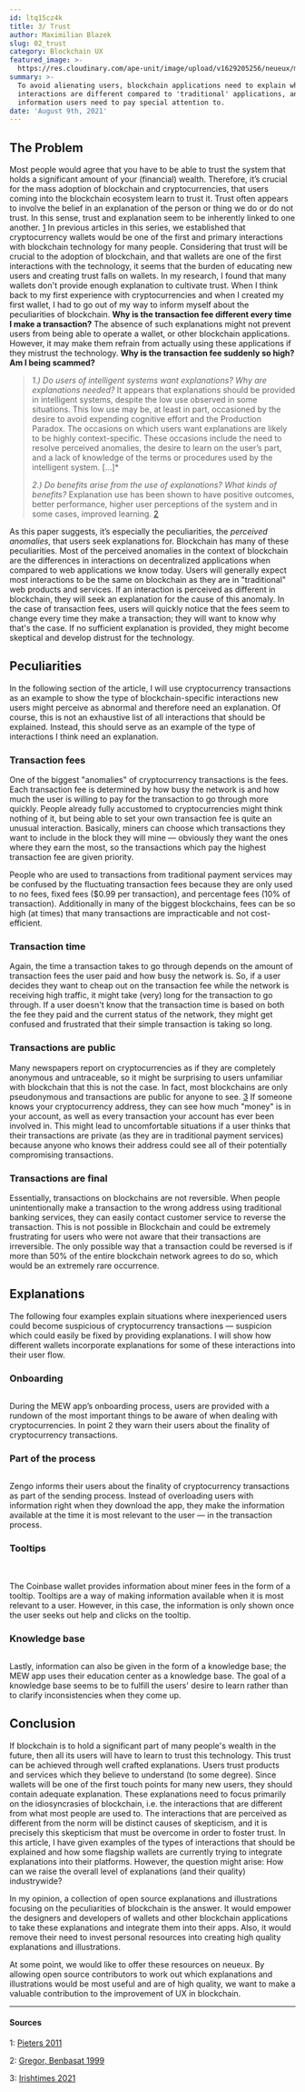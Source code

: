```yaml
---
id: ltq15cz4k
title: 3/ Trust
author: Maximilian Blazek
slug: 02_trust
category: Blockchain UX
featured_image: >-
  https://res.cloudinary.com/ape-unit/image/upload/v1629205256/neueux/media/articles/header_trust.jpg
summary: >-
  To avoid alienating users, blockchain applications need to explain why
  interactions are different compared to 'traditional' applications, and which
  information users need to pay special attention to.
date: 'August 9th, 2021'
---
```

## The Problem

Most people would agree that you have to be able to trust the system that holds a significant amount of your (financial) wealth. Therefore, it’s crucial for the mass adoption of blockchain and cryptocurrencies, that users coming into the blockchain ecosystem learn to trust it.
Trust often appears to involve the belief in an explanation of the person or thing we do or do not trust. In this sense, trust and explanation seem to be inherently linked to one another. [1](#user-content-1)
In previous articles in this series, we established that cryptocurrency wallets would be one of the first and primary interactions with blockchain technology for many people.
Considering that trust will be crucial to the adoption of blockchain, and that wallets are one of the first interactions with the technology, it seems that the burden of educating new users and creating trust falls on wallets.
In my research, I found that many wallets don't provide enough explanation to cultivate trust. When I think back to my first experience with cryptocurrencies and when I created my first wallet, I had to go out of my way to inform myself about the peculiarities of blockchain. **Why is the transaction fee different every time I make a transaction?**
The absence of such explanations might not prevent users from being able to operate a wallet, or other blockchain applications. However, it may make them refrain from actually using these applications if they mistrust the technology. **Why is the transaction fee suddenly so high? Am I being scammed?**

> _1.) Do users of intelligent systems want explanations? Why are explanations needed?_
> It appears that explanations should be provided in intelligent systems, despite the low use observed in some situations. This low use may be, at least in part, occasioned by the desire to avoid expending cognitive effort and the Production Paradox. The occasions on which users want explanations are likely to be highly context-specific. These occasions include the need to resolve perceived anomalies, the desire to learn on the user’s part, and a lack of knowledge of the terms or procedures used by the intelligent system. \[...\]*
>
> _2.) Do benefits arise from the use of explanations? What kinds of benefits?_
> Explanation use has been shown to have positive outcomes, better performance, higher user perceptions of the system and in some cases, improved learning.
> [2](#user-content-2)

As this paper suggests, it’s especially the peculiarities, the _perceived anomalies_, that users seek explanations for. Blockchain has many of these peculiarities. Most of the perceived anomalies in the context of blockchain are the differences in interactions on decentralized applications when compared to web applications we know today.
Users will generally expect most interactions to be the same on blockchain as they are in "traditional" web products and services. If an interaction is perceived as different in blockchain, they will seek an explanation for the cause of this anomaly.
In the case of transaction fees, users will quickly notice that the fees seem to change every time they make a transaction; they will want to know why that's the case. If no sufficient explanation is provided, they might become skeptical and develop distrust for the technology.

## Peculiarities

In the following section of the article, I will use cryptocurrency transactions as an example to show the type of blockchain-specific interactions new users might perceive as abnormal and therefore need an explanation. Of course, this is not an exhaustive list of all interactions that should be explained. Instead, this should serve as an example of the type of interactions I think need an explanation.

### Transaction fees

One of the biggest "anomalies" of cryptocurrency transactions is the fees. Each transaction fee is determined by how busy the network is and how much the user is willing to pay for the transaction to go through more quickly. People already fully accustomed to cryptocurrencies might think nothing of it, but being able to set your own transaction fee is quite an unusual interaction. Basically, miners can choose which transactions they want to include in the block they will mine — obviously they want the ones where they earn the most, so the transactions which pay the highest transaction fee are given priority.

People who are used to transactions from traditional payment services may be confused by the fluctuating transaction fees because they are only used to no fees, fixed fees ($0.99 per transaction), and percentage fees (10% of transaction). Additionally in many of the biggest blockchains, fees can be so high (at times) that many transactions are impracticable and not cost-efficient.

### Transaction time

Again, the time a transaction takes to go through depends on the amount of transaction fees the user paid and how busy the network is. So, if a user decides they want to cheap out on the transaction fee while the network is receiving high traffic, it might take (very) long for the transaction to go through. If a user doesn't know that the transaction time is based on both the fee they paid and the current status of the network, they might get confused and frustrated that their simple transaction is taking so long.

### Transactions are public

Many newspapers report on cryptocurrencies as if they are completely anonymous and untraceable, so it might be surprising to users unfamiliar with blockchain that this is not the case. In fact, most blockchains are only pseudonymous and transactions are public for anyone to see. [3](#user-content-3)
If someone knows your cryptocurrency address, they can see how much "money" is in your account, as well as every transaction your account has ever been involved in. This might lead to uncomfortable situations if a user thinks that their transactions are private (as they are in traditional payment services) because anyone who knows their address could see all of their potentially compromising transactions.

### Transactions are final

Essentially, transactions on blockchains are not reversible. When people unintentionally make a transaction to the wrong address using traditional banking services, they can easily contact customer service to reverse the transaction. This is not possible in Blockchain and could be extremely frustrating for users who were not aware that their transactions are irreversible. The only possible way that a transaction could be reversed is if more than 50% of the entire blockchain network agrees to do so, which would be an extremely rare occurrence.

## Explanations

The following four examples explain situations where inexperienced users could become suspicious of cryptocurrency transactions — suspicion which could easily be fixed by providing explanations. I will show how different wallets incorporate explanations for some of these interactions into their user flow.

### Onboarding
<img class="article-image-left" src="https://res.cloudinary.com/ape-unit/image/upload/v1629205504/neueux/media/articles/Frame%20316.png" alt="">

During the MEW app’s onboarding process, users are provided with a rundown of the most important things to be aware of when dealing with cryptocurrencies. In point 2 they warn their users about the finality of cryptocurrency transactions.

### Part of the process
<img class="article-image-right" src="https://res.cloudinary.com/ape-unit/image/upload/v1629205519/neueux/media/articles/Frame%202005.png" alt="">

Zengo informs their users about the finality of cryptocurrency transactions as part of the sending process. Instead of overloading users with information right when they download the app, they make the information available at the time it is most relevant to the user — in the transaction process.

### Tooltips

<img class="article-image-left" src="https://res.cloudinary.com/ape-unit/image/upload/v1629205539/neueux/media/articles/Frame%202007.png" alt="">
<img class="article-image-right" src="https://res.cloudinary.com/ape-unit/image/upload/v1629205540/neueux/media/articles/Frame%202008.png" alt="">

The Coinbase wallet provides information about miner fees in the form of a tooltip.
Tooltips are a way of making information available when it is most relevant to a user. However, in this case, the information is only shown once the user seeks out help and clicks on the tooltip.

### Knowledge base
<img class="article-image-right" src="https://res.cloudinary.com/ape-unit/image/upload/v1629205584/neueux/media/articles/Frame%202006.png" alt="">

Lastly, information can also be given in the form of a knowledge base; the MEW app uses their education center as a knowledge base.
The goal of a knowledge base seems to be to fulfill the users' desire to learn rather than to clarify inconsistencies when they come up.

## Conclusion

If blockchain is to hold a significant part of many people's wealth in the future, then all its users will have to learn to trust this technology. This trust can be achieved through well crafted explanations. Users trust products and services which they believe to understand (to some degree). Since wallets will be one of the first touch points for many new users, they should contain adequate explanation. These explanations need to focus primarily on the idiosyncrasies of blockchain, i.e. the interactions that are different from what most people are used to. The interactions that are perceived as different from the norm will be distinct causes of skepticism, and it is precisely this skepticism that must be overcome in order to foster trust.
In this article, I have given examples of the types of interactions that should be explained and how some flagship wallets are currently trying to integrate explanations into their platforms.
However, the question might arise: How can we raise the overall level of explanations (and their quality) industrywide?

In my opinion, a collection of open source explanations and illustrations focusing on the peculiarities of blockchain is the answer. It would empower the designers and developers of wallets and other blockchain applications to take these explanations and integrate them into their apps. Also, it would remove their need to invest personal resources into creating high quality explanations and illustrations.

At some point, we would like to offer these resources on neueux. By allowing open source contributors to work out which explanations and illustrations would be most useful and are of high quality, we want to make a valuable contribution to the improvement of UX in blockchain.

***

#### Sources

1: <a name="1" href="https://doi.org/10.1007/s10676-010-9253-3">Pieters 2011</a>

2: <a name="2" href="https://doi.org/10.2307/249487">Gregor, Benbasat 1999</a>

3: <a name="3" href="https://www.irishtimes.com/business/economy/eu-to-ban-cryptocurrency-anonymity-in-anti-money-laundering-plan-1.4626129">Irishtimes 2021</a>